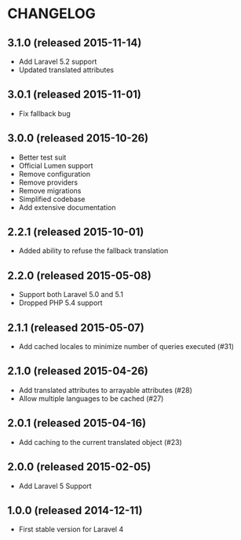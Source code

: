 # CHANGELOG

## 3.1.0 (released 2015-11-14)

- Add Laravel 5.2 support
- Updated translated attributes

## 3.0.1 (released 2015-11-01)

- Fix fallback bug

## 3.0.0 (released 2015-10-26)

- Better test suit
- Official Lumen support
- Remove configuration
- Remove providers
- Remove migrations
- Simplified codebase
- Add extensive documentation

## 2.2.1 (released 2015-10-01)

- Added ability to refuse the fallback translation

## 2.2.0 (released 2015-05-08)

- Support both Laravel 5.0 and 5.1
- Dropped PHP 5.4 support

## 2.1.1 (released 2015-05-07)

- Add cached locales to minimize number of queries executed (#31)

## 2.1.0 (released 2015-04-26)

- Add translated attributes to arrayable attributes (#28)
- Allow multiple languages to be cached (#27)

## 2.0.1 (released 2015-04-16)

- Add caching to the current translated object (#23)

## 2.0.0 (released 2015-02-05)

- Add Laravel 5 Support

## 1.0.0 (released 2014-12-11)

- First stable version for Laravel 4
